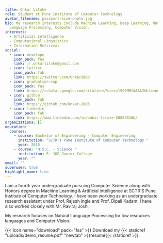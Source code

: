 ```yaml
---
title: Onkar Litake
role: Student at Pune Institute of Computer Technology
avatar_filename: passport-size-photo.jpg
bio: My research interests include Machine Learning, Deep Learning, Natural
  Language Processing, Computer Vision.
interests:
  - Artificial Intelligence
  - Computational Linguistics
  - Information Retrieval
social:
  - icon: envelope
    icon_pack: fas
    link: jr.onkarlitake@gmail.com
  - icon: twitter
    icon_pack: fab
    link: https://twitter.com/Onkar2803
  - icon: graduation-cap
    icon_pack: fas
    link: https://scholar.google.com/citations?user=19OfMHYAAAAJ&hl=en&authuser=1
  - icon: github
    icon_pack: fab
    link: https://github.com/Onkar-2803
  - icon: linkedin
    icon_pack: fab
    link: https://www.linkedin.com/in/onkar-litake-80863516b/
organizations: []
education:
  courses:
    - course: Bachelor of Engineering - Computer Engineering
      institution: "SCTR's Pune Institute of Computer Technology "
      year: 2018
    - course: "H.S.C. - Science "
      institution: P. JOG Junior College
      year: ""
email: ""
superuser: true
highlight_name: true
---
```

<!--StartFragment-->

I am a fourth year undergraduate pursuing Computer Science along with Honors degree in Machine Learning & Artificial Intelligence at SCTR'S Pune Institute of Computer Technology.  I have been working as an undergraduate research assistant under Prof. Rajesh Ingle and Prof. Dipali Kadam. I have also worked closely with Mr. Raviraj Joshi.

My research focuses on Natural Language Processing for low resources languages and Computer Vision.  

<!--EndFragment-->

{{< icon name="download" pack="fas" >}} Download my {{< staticref "uploads/demo_resume.pdf" "newtab" >}}resumé{{< /staticref >}}.